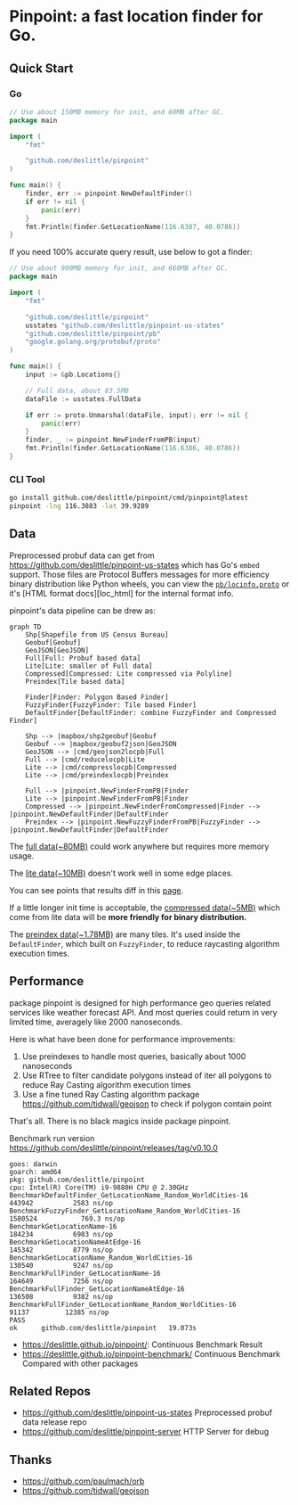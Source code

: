 # Pinpoint: a fast location finder for Go.

## Quick Start

### Go

```go
// Use about 150MB memory for init, and 60MB after GC.
package main

import (
	"fmt"

	"github.com/deslittle/pinpoint"
)

func main() {
	finder, err := pinpoint.NewDefaultFinder()
	if err != nil {
		panic(err)
	}
	fmt.Println(finder.GetLocationName(116.6387, 40.0786))
}
```

If you need 100% accurate query result, use below to got a finder:

```go
// Use about 900MB memory for init, and 660MB after GC.
package main

import (
	"fmt"

	"github.com/deslittle/pinpoint"
	usstates "github.com/deslittle/pinpoint-us-states"
	"github.com/deslittle/pinpoint/pb"
	"google.golang.org/protobuf/proto"
)

func main() {
	input := &pb.Locations{}

	// Full data, about 83.5MB
	dataFile := usstates.FullData

	if err := proto.Unmarshal(dataFile, input); err != nil {
		panic(err)
	}
	finder, _ := pinpoint.NewFinderFromPB(input)
	fmt.Println(finder.GetLocationName(116.6386, 40.0786))
}
```

### CLI Tool

```bash
go install github.com/deslittle/pinpoint/cmd/pinpoint@latest
pinpoint -lng 116.3883 -lat 39.9289
```

## Data

Preprocessed probuf data can get from <https://github.com/deslittle/pinpoint-us-states>
which has Go's `embed` support. Those files are Protocol Buffers messages for
more efficiency binary distribution like Python wheels, you can view
the [`pb/locinfo.proto`](./pb/locinfo.proto) or it's [HTML format docs][loc_html]
for the internal format info.

pinpoint's data pipeline can be drew as:

```mermaid
graph TD
    Shp[Shapefile from US Census Bureau]
    Geobuf[Geobuf]
    GeoJSON[GeoJSON]
    Full[Full: Probuf based data]
    Lite[Lite: smaller of Full data]
    Compressed[Compressed: Lite compressed via Polyline]
    Preindex[Tile based data]

    Finder[Finder: Polygon Based Finder]
    FuzzyFinder[FuzzyFinder: Tile based Finder]
    DefaultFinder[DefaultFinder: combine FuzzyFinder and Compressed Finder]

    Shp --> |mapbox/shp2geobuf|Geobuf
    Geobuf --> |mapbox/geobuf2json|GeoJSON
    GeoJSON --> |cmd/geojson2locpb|Full
    Full --> |cmd/reducelocpb|Lite
    Lite --> |cmd/compresslocpb|Compressed
    Lite --> |cmd/preindexlocpb|Preindex

    Full --> |pinpoint.NewFinderFromPB|Finder
    Lite --> |pinpoint.NewFinderFromPB|Finder
    Compressed --> |pinpoint.NewFinderFromCompressed|Finder --> |pinpoint.NewDefaultFinder|DefaultFinder
    Preindex --> |pinpoint.NewFuzzyFinderFromPB|FuzzyFinder --> |pinpoint.NewDefaultFinder|DefaultFinder

```

The [full data(~80MB)][full-link] could work anywhere but requires more memory usage.

The [lite data(~10MB)][lite-link] doesn't work well in some edge places.

You can see points that results diff in this [page][points_not_equal].

If a little longer init time is acceptable,
the [compressed data(~5MB)][compressd-link] which come from lite data
will be **more friendly for binary distribution.**

The [preindex data(~1.78MB)][preindex-link] are many tiles.
It's used inside the `DefaultFinder`, which built on `FuzzyFinder`, to reduce
raycasting algorithm execution times.

[pb_html]: https://deslittle.github.io/pinpoint/pb.html
[full-link]: https://github.com/deslittle/pinpoint-us-states/blob/main/us-states.pb
[lite-link]: https://github.com/deslittle/pinpoint-us-states/blob/main/us-states.reduce.pb
[preindex-link]: https://github.com/deslittle/pinpoint-us-states/blob/main/us-states.reduce.preindex.pb
[compressd-link]: https://github.com/deslittle/pinpoint-us-states/blob/main/us-states.reduce.compress.pb
[points_not_equal]: https://geojson.io/#id=gist:deslittle/2d958e7f0a279a7411c04907f255955a

## Performance

package pinpoint is designed for high performance geo queries related services like
weather forecast API. And most queries could return in very limited time,
averagely like 2000 nanoseconds.

Here is what have been done for performance improvements:

1. Use preindexes to handle most queries, basically about 1000 nanoseconds
2. Use RTree to filter candidate polygons instead of iter all polygons to reduce
   Ray Casting algorithm execution times
3. Use a fine tuned Ray Casting algorithm package
   <https://github.com/tidwall/geojson> to check if polygon contain point

That's all. There is no black magics inside package pinpoint.

Benchmark run version <https://github.com/deslittle/pinpoint/releases/tag/v0.10.0>

```
goos: darwin
goarch: amd64
pkg: github.com/deslittle/pinpoint
cpu: Intel(R) Core(TM) i9-9880H CPU @ 2.30GHz
BenchmarkDefaultFinder_GetLocationName_Random_WorldCities-16    	  443942	      2583 ns/op
BenchmarkFuzzyFinder_GetLocationName_Random_WorldCities-16      	 1580524	       769.3 ns/op
BenchmarkGetLocationName-16                                     	  184234	      6983 ns/op
BenchmarkGetLocationNameAtEdge-16                               	  145342	      8779 ns/op
BenchmarkGetLocationName_Random_WorldCities-16                  	  130540	      9247 ns/op
BenchmarkFullFinder_GetLocationName-16                          	  164649	      7256 ns/op
BenchmarkFullFinder_GetLocationNameAtEdge-16                    	  136508	      9382 ns/op
BenchmarkFullFinder_GetLocationName_Random_WorldCities-16       	   91137	     12385 ns/op
PASS
ok  	github.com/deslittle/pinpoint	19.073s
```

- <https://deslittle.github.io/pinpoint/>:
  Continuous Benchmark Result
- <https://deslittle.github.io/pinpoint-benchmark/>
  Continuous Benchmark Compared with other packages

## Related Repos

- <https://github.com/deslittle/pinpoint-us-states>
  Preprocessed probuf data release repo
- <https://github.com/deslittle/pinpoint-server>
  HTTP Server for debug

## Thanks

- <https://github.com/paulmach/orb>
- <https://github.com/tidwall/geojson>
